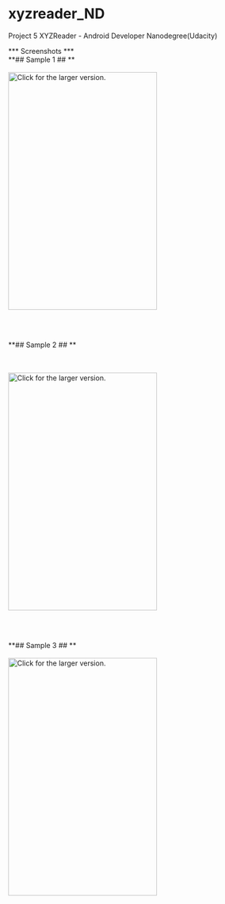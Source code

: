 # xyzreader_ND
Project 5 XYZReader - Android Developer Nanodegree(Udacity)

*** Screenshots ***
<br>
**## Sample 1 ## **
<br><br>
<a href="https://drive.google.com/uc?export=view&id=0B7g_-2YXAZJqcFkyY0FwdmRGTnc"><img src="https://drive.google.com/uc?export=view&id=0B7g_-2YXAZJqcFkyY0FwdmRGTnc" width="300" height="480" title="Click for the larger version." /></a>

<br><br>

**## Sample 2 ## **

<br><br>
<a href="https://drive.google.com/uc?export=view&id=0B7g_-2YXAZJqQUwzRUR6YkhILUE"><img src="https://drive.google.com/uc?export=view&id=0B7g_-2YXAZJqQUwzRUR6YkhILUE" width="300" height="480" title="Click for the larger version." /></a>

<br><br>

**## Sample 3 ## **
<br><br>
<a href="https://drive.google.com/uc?export=view&id=0B7g_-2YXAZJqR1A4VXZCUEJnM2c"><img src="https://drive.google.com/uc?export=view&id=0B7g_-2YXAZJqR1A4VXZCUEJnM2c" width="300" height="480" title="Click for the larger version." /></a>

<br><br>

